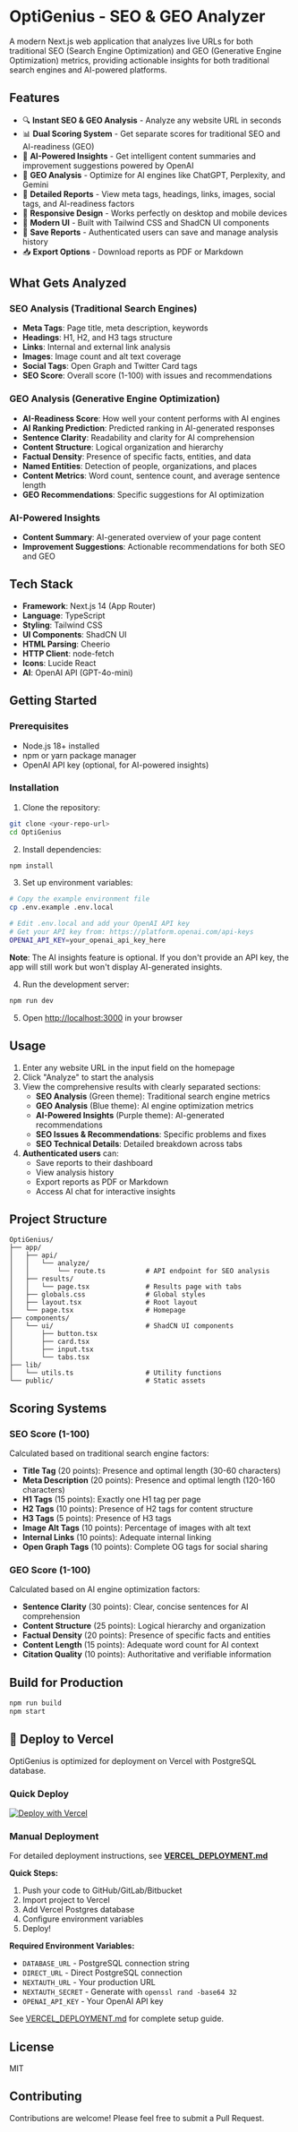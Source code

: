 # OptiGenius - SEO & GEO Analyzer

A modern Next.js web application that analyzes live URLs for both traditional SEO (Search Engine Optimization) and GEO (Generative Engine Optimization) metrics, providing actionable insights for both traditional search engines and AI-powered platforms.

## Features

- 🔍 **Instant SEO & GEO Analysis** - Analyze any website URL in seconds
- 📊 **Dual Scoring System** - Get separate scores for traditional SEO and AI-readiness (GEO)
- 🤖 **AI-Powered Insights** - Get intelligent content summaries and improvement suggestions powered by OpenAI
- 🧠 **GEO Analysis** - Optimize for AI engines like ChatGPT, Perplexity, and Gemini
- 🎯 **Detailed Reports** - View meta tags, headings, links, images, social tags, and AI-readiness factors
- 📱 **Responsive Design** - Works perfectly on desktop and mobile devices
- 🎨 **Modern UI** - Built with Tailwind CSS and ShadCN UI components
- 💾 **Save Reports** - Authenticated users can save and manage analysis history
- 📥 **Export Options** - Download reports as PDF or Markdown

## What Gets Analyzed

### SEO Analysis (Traditional Search Engines)
- **Meta Tags**: Page title, meta description, keywords
- **Headings**: H1, H2, and H3 tags structure
- **Links**: Internal and external link analysis
- **Images**: Image count and alt text coverage
- **Social Tags**: Open Graph and Twitter Card tags
- **SEO Score**: Overall score (1-100) with issues and recommendations

### GEO Analysis (Generative Engine Optimization)
- **AI-Readiness Score**: How well your content performs with AI engines
- **AI Ranking Prediction**: Predicted ranking in AI-generated responses
- **Sentence Clarity**: Readability and clarity for AI comprehension
- **Content Structure**: Logical organization and hierarchy
- **Factual Density**: Presence of specific facts, entities, and data
- **Named Entities**: Detection of people, organizations, and places
- **Content Metrics**: Word count, sentence count, and average sentence length
- **GEO Recommendations**: Specific suggestions for AI optimization

### AI-Powered Insights
- **Content Summary**: AI-generated overview of your page content
- **Improvement Suggestions**: Actionable recommendations for both SEO and GEO

## Tech Stack

- **Framework**: Next.js 14 (App Router)
- **Language**: TypeScript
- **Styling**: Tailwind CSS
- **UI Components**: ShadCN UI
- **HTML Parsing**: Cheerio
- **HTTP Client**: node-fetch
- **Icons**: Lucide React
- **AI**: OpenAI API (GPT-4o-mini)

## Getting Started

### Prerequisites

- Node.js 18+ installed
- npm or yarn package manager
- OpenAI API key (optional, for AI-powered insights)

### Installation

1. Clone the repository:
```bash
git clone <your-repo-url>
cd OptiGenius
```

2. Install dependencies:
```bash
npm install
```

3. Set up environment variables:
```bash
# Copy the example environment file
cp .env.example .env.local

# Edit .env.local and add your OpenAI API key
# Get your API key from: https://platform.openai.com/api-keys
OPENAI_API_KEY=your_openai_api_key_here
```

**Note**: The AI insights feature is optional. If you don't provide an API key, the app will still work but won't display AI-generated insights.

4. Run the development server:
```bash
npm run dev
```

5. Open [http://localhost:3000](http://localhost:3000) in your browser

## Usage

1. Enter any website URL in the input field on the homepage
2. Click "Analyze" to start the analysis
3. View the comprehensive results with clearly separated sections:
   - **SEO Analysis** (Green theme): Traditional search engine metrics
   - **GEO Analysis** (Blue theme): AI engine optimization metrics
   - **AI-Powered Insights** (Purple theme): AI-generated recommendations
   - **SEO Issues & Recommendations**: Specific problems and fixes
   - **SEO Technical Details**: Detailed breakdown across tabs
4. **Authenticated users** can:
   - Save reports to their dashboard
   - View analysis history
   - Export reports as PDF or Markdown
   - Access AI chat for interactive insights

## Project Structure

```
OptiGenius/
├── app/
│   ├── api/
│   │   └── analyze/
│   │       └── route.ts          # API endpoint for SEO analysis
│   ├── results/
│   │   └── page.tsx              # Results page with tabs
│   ├── globals.css               # Global styles
│   ├── layout.tsx                # Root layout
│   └── page.tsx                  # Homepage
├── components/
│   └── ui/                       # ShadCN UI components
│       ├── button.tsx
│       ├── card.tsx
│       ├── input.tsx
│       └── tabs.tsx
├── lib/
│   └── utils.ts                  # Utility functions
└── public/                       # Static assets
```

## Scoring Systems

### SEO Score (1-100)
Calculated based on traditional search engine factors:
- **Title Tag** (20 points): Presence and optimal length (30-60 characters)
- **Meta Description** (20 points): Presence and optimal length (120-160 characters)
- **H1 Tags** (15 points): Exactly one H1 tag per page
- **H2 Tags** (10 points): Presence of H2 tags for content structure
- **H3 Tags** (5 points): Presence of H3 tags
- **Image Alt Tags** (10 points): Percentage of images with alt text
- **Internal Links** (10 points): Adequate internal linking
- **Open Graph Tags** (10 points): Complete OG tags for social sharing

### GEO Score (1-100)
Calculated based on AI engine optimization factors:
- **Sentence Clarity** (30 points): Clear, concise sentences for AI comprehension
- **Content Structure** (25 points): Logical hierarchy and organization
- **Factual Density** (20 points): Presence of specific facts and entities
- **Content Length** (15 points): Adequate word count for AI context
- **Citation Quality** (10 points): Authoritative and verifiable information

## Build for Production

```bash
npm run build
npm start
```

## 🚀 Deploy to Vercel

OptiGenius is optimized for deployment on Vercel with PostgreSQL database.

### Quick Deploy

[![Deploy with Vercel](https://vercel.com/button)](https://vercel.com/new/clone?repository-url=https://github.com/yourusername/optigenius)

### Manual Deployment

For detailed deployment instructions, see **[VERCEL_DEPLOYMENT.md](./VERCEL_DEPLOYMENT.md)**

**Quick Steps:**
1. Push your code to GitHub/GitLab/Bitbucket
2. Import project to Vercel
3. Add Vercel Postgres database
4. Configure environment variables
5. Deploy!

**Required Environment Variables:**
- `DATABASE_URL` - PostgreSQL connection string
- `DIRECT_URL` - Direct PostgreSQL connection
- `NEXTAUTH_URL` - Your production URL
- `NEXTAUTH_SECRET` - Generate with `openssl rand -base64 32`
- `OPENAI_API_KEY` - Your OpenAI API key

See [VERCEL_DEPLOYMENT.md](./VERCEL_DEPLOYMENT.md) for complete setup guide.

## License

MIT

## Contributing

Contributions are welcome! Please feel free to submit a Pull Request.

